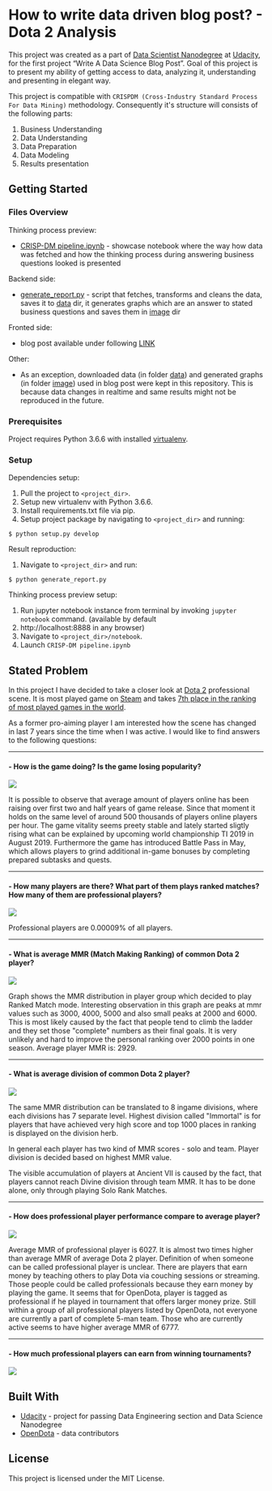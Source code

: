 # How to write data driven blog post? - Dota 2 Analysis

This project was created as a part of [Data Scientist Nanodegree](https://eu.udacity.com/course/data-scientist-nanodegree--nd025)
at [Udacity](https://eu.udacity.com/?cjevent=d1a59cbeab1111e9834e02630a18050b), for the first project “Write A Data
Science Blog Post”. Goal of this project is to present my ability of getting access to data, analyzing it, understanding 
and presenting in elegant way.

This project is compatible with `CRISPDM (Cross-Industry Standard Process For Data Mining)` methodology. 
Consequently it's structure will consists of the following parts:

1. Business Understanding
2. Data Understanding
3. Data Preparation
4. Data Modeling
5. Results presentation

## Getting Started

### Files Overview
Thinking process preview:
- [CRISP-DM pipeline.ipynb](notebook/CRISP-DM%20Pipeline.ipynb) - showcase notebook where the way how data was fetched and
how the thinking process during answering business questions looked is presented

Backend side:
- [generate_report.py](generate_report.py) - script that fetches, transforms and cleans the data, saves it to [
data](data) dir, it generates graphs which are an answer to stated business questions and saves them in [image](image)
dir

Fronted side:
- blog post available under following [LINK](https://medium.com/@krzyk.kamil/dota-2-valid-career-path-or-just-extraordinary-form-of-entertainment-91c456ea82fc)

Other:
- As an exception, downloaded data (in folder [data](data)) and generated graphs (in folder [image](image)) used in
blog post were kept in this repository. This is because data changes in realtime and same results might not be reproduced in the future.


### Prerequisites

Project requires Python 3.6.6 with installed [virtualenv](https://pypi.org/project/virtualenv/).

### Setup

Dependencies setup:
1. Pull the project to `<project_dir>`.
2. Setup new virtualenv with Python 3.6.6.
3. Install requirements.txt file via pip.
4. Setup project package by navigating to `<project_dir>` and running:
```
$ python setup.py develop
```


Result reproduction:
1. Navigate to `<project_dir>` and run:
```
$ python generate_report.py
```


Thinking process preview setup:
1. Run jupyter notebook instance from terminal by invoking `jupyter notebook` command. (available by default 
2. http://localhost:8888 in any browser)
3. Navigate to `<project_dir>/notebook`.
4. Launch `CRISP-DM pipeline.ipynb`

## Stated Problem
In this project I have decided to take a closer look at [Dota 2](http://blog.dota2.com/) professional scene. It is most 
played game on [Steam](https://steamcommunity.com/) and takes 
[7th place in the ranking of most played games in the world](https://newzoo.com/insights/rankings/top-20-core-pc-games/?source=post_page---------------------------).

As a former pro-aiming player I am interested how the scene has changed in last 7 years since the time when I was 
active. I would like to find answers to the following questions:

---
#### - How is the game doing? Is the game losing popularity?
![](image/activity_plot.png?raw=true)

It is possible to observe that average amount of players online has been raising over first two and half years of game 
release. Since that moment it holds on the same level of around 500 thousands of players online players per hour. The 
game vitality seems preety stable and lately started sligtly rising what can be explained by upcoming world championship 
TI 2019 in August 2019. Furthermore the game has introduced Battle Pass in May, which allows players to grind additional
in-game bonuses by completing prepared subtasks and quests.

---
#### - How many players are there? What part of them plays ranked matches? How many of them are professional players?
![](image/player_count.png?raw=true)

Professional players are 0.00009% of all players.

---
#### - What is average MMR (Match Making Ranking) of common Dota 2 player?
![](image/mmr.png?raw=true)

Graph shows the MMR distribution in player group which decided to play Ranked Match mode. Interesting observation in 
this graph are peaks at mmr values such as 3000, 4000, 5000 and also small peaks at 2000 and 6000. This is most likely
caused by the fact that people tend to climb the ladder and they set those "complete" numbers as their final goals. It 
is very unlikely and hard to improve the personal ranking over 2000 points in one season. Average player MMR is: 2929.

---
#### - What is average division of common Dota 2 player?
![](image/ranks.png?raw=true)

The same MMR distribution can be translated to 8 ingame divisions, where each divisions has 7 separate level. Highest 
division called "Immortal" is for players that have achieved very high score and top 1000 places in ranking is displayed 
on the division herb.

In general each player has two kind of MMR scores - solo and team. Player division is decided based on highest MMR
value.

The visible accumulation of players at Ancient VII is caused by the fact, that players cannot reach Divine division 
through team MMR. It has to be done alone, only through playing Solo Rank Matches.

---
#### - How does professional player performance compare to average player?
![](image/pro_player_mmr.png?raw=true)

Average MMR of professional player is 6027. It is almost two times higher than average MMR of average Dota 2 player.
Definition of when someone can be called professional player is unclear. There are players that earn money by teaching
others to play Dota via couching sessions or streaming. Those people could be called professionals because they earn
money by playing the game. It seems that for OpenDota, player is tagged as professional if he played in tournament 
that offers larger money prize. Still within a group of all professional players listed by OpenDota, not everyone 
are currently a part of complete 5-man team. Those who are currently active seems to have higher average MMR of 6777.

---
#### - How much professional players can earn from winning tournaments?
![](image/ti_prizepool.png?raw=true)

## Built With

* [Udacity](https://www.udacity.com/) - project for passing Data Engineering section and Data Science Nanodegree
* [OpenDota](https://www.opendota.com/) - data contributors

## License

This project is licensed under the MIT License.